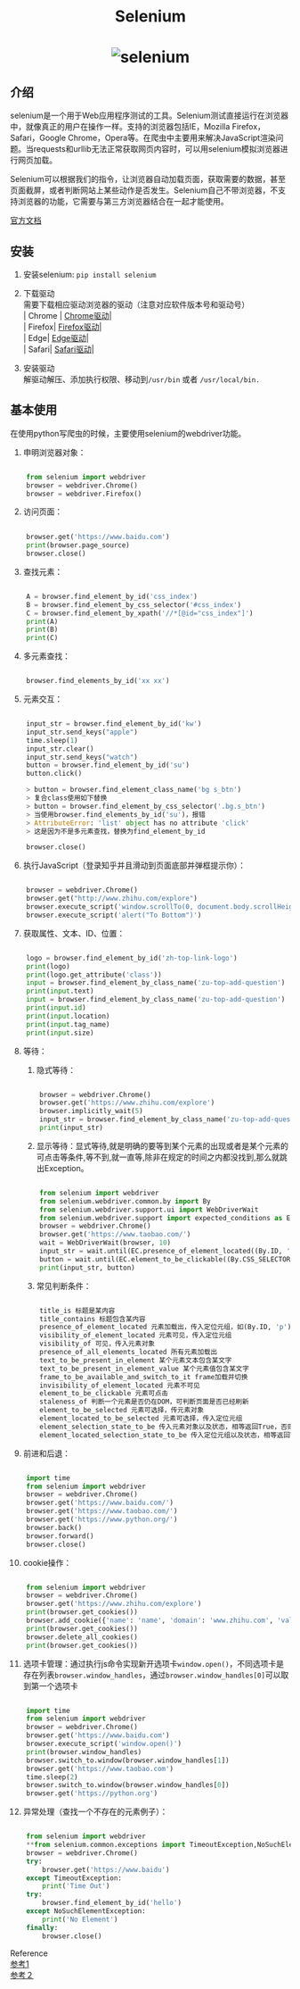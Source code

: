 # <div align="center"> Selenium </div>  
# <div align="center"> ![selenium](https://raw.githubusercontent.com/linjinzhong/Picture/master/selenium.png) </div>  

## 介绍
selenium是一个用于Web应用程序测试的工具。Selenium测试直接运行在浏览器中，就像真正的用户在操作一样。支持的浏览器包括IE，Mozilla Firefox，Safari，Google Chrome，Opera等。在爬虫中主要用来解决JavaScript渲染问题。当requests和urllib无法正常获取网页内容时，可以用selenium模拟浏览器进行网页加载。  

Selenium可以根据我们的指令，让浏览器自动加载页面，获取需要的数据，甚至页面截屏，或者判断网站上某些动作是否发生。Selenium自己不带浏览器，不支持浏览器的功能，它需要与第三方浏览器结合在一起才能使用。

[官方文档](https://selenium-python.readthedocs.io/installation.html)

## 安装  
1. 安装selenium: `pip install selenium`  

2. 下载驱动  
需要下载相应驱动浏览器的驱动（注意对应软件版本号和驱动号）  
| Chrome | [Chrome驱动](https://sites.google.com/a/chromium.org/chromedriver/downloads)|  
| Firefox| [Firefox驱动](https://github.com/mozilla/geckodriver/releases)|  
| Edge| [Edge驱动](https://developer.microsoft.com/en-us/microsoft-edge/tools/webdriver/)|  
| Safari| [Safari驱动](https://webkit.org/blog/6900/webdriver-support-in-safari-10/)|  

3. 安装驱动  
解驱动解压、添加执行权限、移动到`/usr/bin` 或者 `/usr/local/bin.`  

## 基本使用
在使用python写爬虫的时候，主要使用selenium的webdriver功能。  

1. 申明浏览器对象：  
```python

	from selenium import webdriver  
	browser = webdriver.Chrome()  
	browser = webdriver.Firefox()  
```  

2. 访问页面：  
```python
	
	browser.get('https://www.baidu.com')  
	print(browser.page_source)  
	browser.close()  
```  

3. 查找元素：  
```python 

	A = browser.find_element_by_id('css_index')  
	B = browser.find_element_by_css_selector('#css_index')  
	C = browser.find_element_by_xpath('//*[@id="css_index"]')  
	print(A)  
	print(B)  
	print(C)  
```  

4. 多元素查找：  
```python  

	browser.find_elements_by_id('xx xx')  
```  

5. 元素交互：  
```python  

	input_str = browser.find_element_by_id('kw')  
	input_str.send_keys("apple")  
	time.sleep(1)  
	input_str.clear()  
	input_str.send_keys("watch")  
	button = browser.find_element_by_id('su')  
	button.click()  

	> button = browser.find_element_class_name('bg s_btn')  
	> 复合class使用如下替换  
	> button = browser.find_element_by_css_selector('.bg.s_btn')  
	> 当使用browser.find_elements_by_id('su')，报错  
	> AttributeError: 'list' object has no attribute 'click'  
	> 这是因为不是多元素查找，替换为find_element_by_id  

	browser.close()  
```  

6. 执行JavaScript（登录知乎并且滑动到页面底部并弹框提示你）：  
```python

	browser = webdriver.Chrome()  
	browser.get("http://www.zhihu.com/explore")  
	browser.execute_script('window.scrollTo(0, document.body.scrollHeight)')  
	browser.execute_script('alert("To Bottom")')  
```  

7. 获取属性、文本、ID、位置：  
```python  

	logo = browser.find_element_by_id('zh-top-link-logo')  
	print(logo)  
	print(logo.get_attribute('class'))  
	input = browser.find_element_by_class_name('zu-top-add-question')  
	print(input.text)  
	input = browser.find_element_by_class_name('zu-top-add-question')  
	print(input.id)  
	print(input.location)  
	print(input.tag_name)  
	print(input.size)  
```  

8. 等待：  
	1. 隐式等待：  
	```python  

		browser = webdriver.Chrome()    
		browser.get('https://www.zhihu.com/explore')  
		browser.implicitly_wait(5)  
		input_str = browser.find_element_by_class_name('zu-top-add-question')  
		print(input_str)  
	```  

	2. 显示等待：显式等待,就是明确的要等到某个元素的出现或者是某个元素的可点击等条件,等不到,就一直等,除非在规定的时间之内都没找到,那么就跳出Exception。    
	```python  

		from selenium import webdriver  
		from selenium.webdriver.common.by import By  
		from selenium.webdriver.support.ui import WebDriverWait  
		from selenium.webdriver.support import expected_conditions as EC  
		browser = webdriver.Chrome()  
		browser.get('https://www.taobao.com/')  
		wait = WebDriverWait(browser, 10)  
		input_str = wait.until(EC.presence_of_element_located((By.ID, 'q')))  
		button = wait.until(EC.element_to_be_clickable((By.CSS_SELECTOR, '.btn-search')))  
		print(input_str, button)  
	```  

	3. 常见判断条件：    
	```python  

		title_is 标题是某内容  
		title_contains 标题包含某内容  
		presence_of_element_located 元素加载出，传入定位元组，如(By.ID, 'p')  
		visibility_of_element_located 元素可见，传入定位元组  
		visibility_of 可见，传入元素对象  
		presence_of_all_elements_located 所有元素加载出  
		text_to_be_present_in_element 某个元素文本包含某文字  
		text_to_be_present_in_element_value 某个元素值包含某文字  
		frame_to_be_available_and_switch_to_it frame加载并切换  
		invisibility_of_element_located 元素不可见  
		element_to_be_clickable 元素可点击  
		staleness_of 判断一个元素是否仍在DOM，可判断页面是否已经刷新  
		element_to_be_selected 元素可选择，传元素对象  
		element_located_to_be_selected 元素可选择，传入定位元组  
		element_selection_state_to_be 传入元素对象以及状态，相等返回True，否则返回False  
		element_located_selection_state_to_be 传入定位元组以及状态，相等返回True，否则返回False  
	```  	 

9. 前进和后退：  
```python  

	import time  
	from selenium import webdriver  
	browser = webdriver.Chrome()  
	browser.get('https://www.baidu.com/')  
	browser.get('https://www.taobao.com/')  
	browser.get('https://www.python.org/')  
	browser.back()  
	browser.forward()    
	browser.close()  
```  

10. cookie操作：  
```python  

	from selenium import webdriver  
	browser = webdriver.Chrome()  
	browser.get('https://www.zhihu.com/explore')  
	print(browser.get_cookies())  
	browser.add_cookie({'name': 'name', 'domain': 'www.zhihu.com', 'value': 'zhaofan'})**  
	print(browser.get_cookies())  
	browser.delete_all_cookies()  
	print(browser.get_cookies())  
```  

11. 选项卡管理：通过执行js命令实现新开选项卡`window.open()`，不同选项卡是存在列表`browser.window_handles`，通过`browser.window_handles[0]`可以取到第一个选项卡  
```python  

	import time  
	from selenium import webdriver  
	browser = webdriver.Chrome()  
	browser.get('https://www.baidu.com')  
	browser.execute_script('window.open()')  
	print(browser.window_handles)  
	browser.switch_to.window(browser.window_handles[1])  
	browser.get('https://www.taobao.com')  
	time.sleep(2)  
	browser.switch_to.window(browser.window_handles[0])  
	browser.get('https://python.org')  
```  

12. 异常处理（查找一个不存在的元素例子）：  
```python  

	from selenium import webdriver  
	**from selenium.common.exceptions import TimeoutException,NoSuchElementException**  
	browser = webdriver.Chrome()  
	try:  
		browser.get('https://www.baidu')  
	except TimeoutException:  
		print('Time Out')  
	try:  
		browser.find_element_by_id('hello')  
	except NoSuchElementException:  
		print('No Element')  
	finally:  
		browser.close()  
```  

Reference  
[参考1](https://selenium-python.readthedocs.io/api.html#module-selenium.webdriver.common.action_chains)  
[参考２](https://blog.csdn.net/qq_29186489/article/details/78661008)